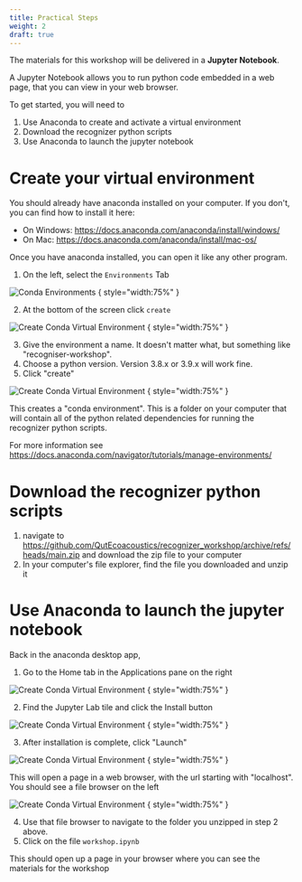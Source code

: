 ```yaml
---
title: Practical Steps
weight: 2
draft: true
---
```


The materials for this workshop will be delivered in a **Jupyter Notebook**. 

A Jupyter Notebook allows you to run python code embedded in a web page, that you can view in your web browser.

To get started, you will need to 

1) Use Anaconda to create and activate a virtual environment
2) Download the recognizer python scripts
3) Use Anaconda to launch the jupyter notebook

# Create your virtual environment

You should already have anaconda installed on your computer. If you don't, you can find how to install it here: 

- On Windows: https://docs.anaconda.com/anaconda/install/windows/
- On Mac: https://docs.anaconda.com/anaconda/install/mac-os/

Once you have anaconda installed, you can open it like any other program. 

1) On the left, select the `Environments` Tab

![Conda Environments](create_venv_1.jpg)
{ style="width:75%" }

2) At the bottom of the screen click `create`

![Create Conda Virtual Environment](create_venv_2.jpg)
{ style="width:75%" }

3) Give the environment a name. It doesn't matter what, but something like "recogniser-workshop". 
4) Choose a python version. Version 3.8.x or 3.9.x will work fine. 
5) Click "create"

![Create Conda Virtual Environment](create_venv_3.jpg)
{ style="width:75%" }


This creates a "conda environment". This is a folder on your computer that will contain all of the python related dependencies for running the recognizer python scripts. 

For more information see https://docs.anaconda.com/navigator/tutorials/manage-environments/

# Download the recognizer python scripts

1) navigate to https://github.com/QutEcoacoustics/recognizer_workshop/archive/refs/heads/main.zip and download the zip file to your computer
2) In your computer's file explorer, find the file you downloaded and unzip it

# Use Anaconda to launch the jupyter notebook 

Back in the anaconda desktop app, 

1) Go to the Home tab in the Applications pane on the right

![Create Conda Virtual Environment](launch_notebook_1.jpg)
{ style="width:75%" }

2) Find the Jupyter Lab tile and click the Install button 

![Create Conda Virtual Environment](launch_notebook_2.jpg)
{ style="width:75%" }

3) After installation is complete, click "Launch"

![Create Conda Virtual Environment](launch_notebook_3.jpg)
{ style="width:75%" }


This will open a page in a web browser, with the url starting with "localhost". You should see a file browser on the left

![Create Conda Virtual Environment](launch_notebook_4.jpg)
{ style="width:75%" }

4) Use that file browser to navigate to the folder you unzipped in step 2 above. 
5) Click on the file `workshop.ipynb`

This should open up a page in your browser where you can see the materials for the workshop











